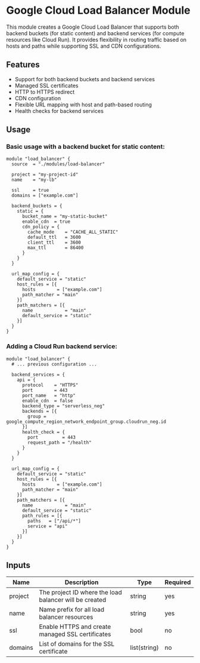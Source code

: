 # Google Cloud Load Balancer Module

This module creates a Google Cloud Load Balancer that supports both backend buckets (for static content) and backend services (for compute resources like Cloud Run). It provides flexibility in routing traffic based on hosts and paths while supporting SSL and CDN configurations.

## Features

- Support for both backend buckets and backend services
- Managed SSL certificates
- HTTP to HTTPS redirect
- CDN configuration
- Flexible URL mapping with host and path-based routing
- Health checks for backend services

## Usage

### Basic usage with a backend bucket for static content:

```hcl
module "load_balancer" {
  source  = "./modules/load-balancer"
  
  project = "my-project-id"
  name    = "my-lb"
  
  ssl     = true
  domains = ["example.com"]
  
  backend_buckets = {
    static = {
      bucket_name = "my-static-bucket"
      enable_cdn  = true
      cdn_policy = {
        cache_mode    = "CACHE_ALL_STATIC"
        default_ttl   = 3600
        client_ttl    = 3600
        max_ttl       = 86400
      }
    }
  }
  
  url_map_config = {
    default_service = "static"
    host_rules = [{
      hosts        = ["example.com"]
      path_matcher = "main"
    }]
    path_matchers = [{
      name            = "main"
      default_service = "static"
    }]
  }
}
```

### Adding a Cloud Run backend service:

```hcl
module "load_balancer" {
  # ... previous configuration ...
  
  backend_services = {
    api = {
      protocol    = "HTTPS"
      port        = 443
      port_name   = "http"
      enable_cdn  = false
      backend_type = "serverless_neg"
      backends = [{
        group = google_compute_region_network_endpoint_group.cloudrun_neg.id
      }]
      health_check = {
        port         = 443
        request_path = "/health"
      }
    }
  }
  
  url_map_config = {
    default_service = "static"
    host_rules = [{
      hosts        = ["example.com"]
      path_matcher = "main"
    }]
    path_matchers = [{
      name            = "main"
      default_service = "static"
      path_rules = [{
        paths   = ["/api/*"]
        service = "api"
      }]
    }]
  }
}
```

## Inputs

| Name    | Description                                            | Type         | Required |
| ------- | ------------------------------------------------------ | ------------ | -------- |
| project | The project ID where the load balancer will be created | string       | yes      |
| name    | Name prefix for all load balancer resources            | string       | yes      |
| ssl     | Enable HTTPS and create managed SSL certificates       | bool         | no       |
| domains | List of domains for the SSL certificate                | list(string) | no       |